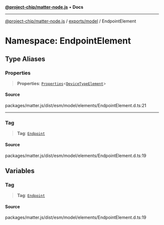 [**@project-chip/matter-node.js**](../../../../README.md) • **Docs**

***

[@project-chip/matter-node.js](../../../../modules.md) / [exports/model](../../README.md) / EndpointElement

# Namespace: EndpointElement

## Type Aliases

### Properties

> **Properties**: [`Properties`](../BaseElement/README.md#propertiest)\<[`DeviceTypeElement`](../../interfaces/DeviceTypeElement.md)\>

#### Source

packages/matter.js/dist/esm/model/elements/EndpointElement.d.ts:21

***

### Tag

> **Tag**: [`Endpoint`](../../enumerations/ElementTag.md#endpoint)

#### Source

packages/matter.js/dist/esm/model/elements/EndpointElement.d.ts:19

## Variables

### Tag

> **Tag**: [`Endpoint`](../../enumerations/ElementTag.md#endpoint)

#### Source

packages/matter.js/dist/esm/model/elements/EndpointElement.d.ts:19
